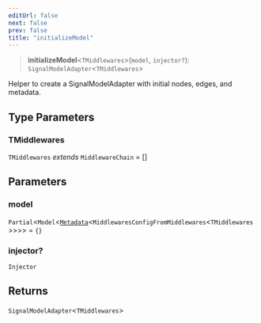 ```yaml
---
editUrl: false
next: false
prev: false
title: "initializeModel"
---
```


> **initializeModel**\<`TMiddlewares`\>(`model`, `injector?`): `SignalModelAdapter`\<`TMiddlewares`\>

Helper to create a SignalModelAdapter with initial nodes, edges, and metadata.

## Type Parameters

### TMiddlewares

`TMiddlewares` *extends* `MiddlewareChain` = \[\]

## Parameters

### model

`Partial`\<`Model`\<[`Metadata`](/api/other/metadata/)\<`MiddlewaresConfigFromMiddlewares`\<`TMiddlewares`\>\>\>\> = `{}`

### injector?

`Injector`

## Returns

`SignalModelAdapter`\<`TMiddlewares`\>
